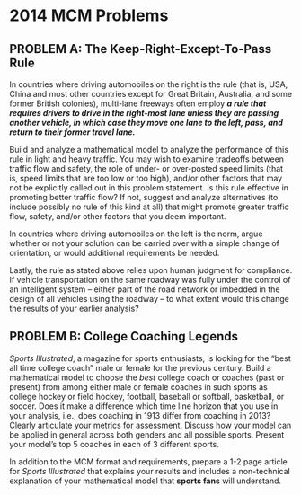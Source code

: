 # **2014 MCM Problems**

## **PROBLEM A:** **The Keep-Right-Except-To-Pass Rule**

In countries where driving automobiles on the right is the rule (that is, USA, China and most other countries except for Great Britain, Australia, and some former British colonies), multi-lane freeways often employ ***a rule that requires drivers to drive in the right-most lane unless they are passing another vehicle, in which case they move one lane to the left, pass, and return to their former travel lane.***

Build and analyze a mathematical model to analyze the performance of this rule in light and heavy traffic. You may wish to examine tradeoffs between traffic flow and safety, the role of under- or over-posted speed limits (that is, speed limits that are too low or too high), and/or other factors that may not be explicitly called out in this problem statement. Is this rule effective in promoting better traffic flow? If not, suggest and analyze alternatives (to include possibly no rule of this kind at all) that might promote greater traffic flow, safety, and/or other factors that you deem important.

In countries where driving automobiles on the left is the norm, argue whether or not your solution can be carried over with a simple change of orientation, or would additional requirements be needed.

Lastly, the rule as stated above relies upon human judgment for compliance. If vehicle transportation on the same roadway was fully under the control of an intelligent system – either part of the road network or imbedded in the design of all vehicles using the roadway – to what extent would this change the results of your earlier analysis?

 

 

 

## **PROBLEM B:** **College Coaching Legends**

*Sports Illustrated*, a magazine for sports enthusiasts, is looking for the “best all time college coach” male or female for the previous century. Build a mathematical model to choose the *best* college coach or coaches (past or present) from among either male or female coaches in such sports as college hockey or field hockey, football, baseball or softball, basketball, or soccer. Does it make a difference which time line horizon that you use in your analysis, i.e., does coaching in 1913 differ from coaching in 2013? Clearly articulate your metrics for assessment. Discuss how your model can be applied in general across both genders and all possible sports. Present your model’s top 5 coaches in each of 3 different sports.

In addition to the MCM format and requirements, prepare a 1-2 page article for *Sports Illustrated* that explains your results and includes a non-technical explanation of your mathematical model that **sports fans** will understand.